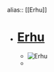 alias:: [[Erhu]]

- # [Erhu](https://en.wikipedia.org/wiki/Erhu)
	- ![Erhu](https://en.wikipedia.org/wiki/Erhu#/media/File:Erhu.png)
	-
